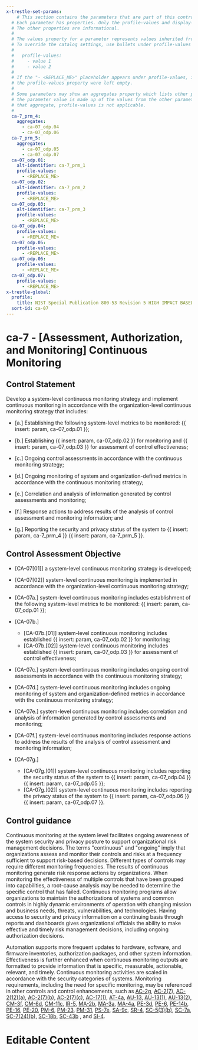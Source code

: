 ```yaml
---
x-trestle-set-params:
    # This section contains the parameters that are part of this control.
  # Each parameter has properties. Only the profile-values and display-name properties are editable.
  # The other properties are informational.
  #
  # The values property for a parameter represents values inherited from the OSCAL catalog.
  # To override the catalog settings, use bullets under profile-values as shown below:
  #
  #   profile-values:
  #     - value 1
  #     - value 2
  #
  # If the "- <REPLACE_ME>" placeholder appears under profile-values, it is the same as if
  # the profile-values property were left empty.
  #
  # Some parameters may show an aggregates property which lists other parameters. This means
  # the parameter value is made up of the values from the other parameters. For parameters
  # that aggregate, profile-values is not applicable.
  #
  ca-7_prm_4:
    aggregates:
      - ca-07_odp.04
      - ca-07_odp.06
  ca-7_prm_5:
    aggregates:
      - ca-07_odp.05
      - ca-07_odp.07
  ca-07_odp.01:
    alt-identifier: ca-7_prm_1
    profile-values:
      - <REPLACE_ME>
  ca-07_odp.02:
    alt-identifier: ca-7_prm_2
    profile-values:
      - <REPLACE_ME>
  ca-07_odp.03:
    alt-identifier: ca-7_prm_3
    profile-values:
      - <REPLACE_ME>
  ca-07_odp.04:
    profile-values:
      - <REPLACE_ME>
  ca-07_odp.05:
    profile-values:
      - <REPLACE_ME>
  ca-07_odp.06:
    profile-values:
      - <REPLACE_ME>
  ca-07_odp.07:
    profile-values:
      - <REPLACE_ME>
x-trestle-global:
  profile:
    title: NIST Special Publication 800-53 Revision 5 HIGH IMPACT BASELINE
  sort-id: ca-07
---
```


# ca-7 - \[Assessment, Authorization, and Monitoring\] Continuous Monitoring

## Control Statement

Develop a system-level continuous monitoring strategy and implement continuous monitoring in accordance with the organization-level continuous monitoring strategy that includes:

- \[a.\] Establishing the following system-level metrics to be monitored: {{ insert: param, ca-07_odp.01 }};

- \[b.\] Establishing {{ insert: param, ca-07_odp.02 }} for monitoring and {{ insert: param, ca-07_odp.03 }} for assessment of control effectiveness;

- \[c.\] Ongoing control assessments in accordance with the continuous monitoring strategy;

- \[d.\] Ongoing monitoring of system and organization-defined metrics in accordance with the continuous monitoring strategy;

- \[e.\] Correlation and analysis of information generated by control assessments and monitoring;

- \[f.\] Response actions to address results of the analysis of control assessment and monitoring information; and

- \[g.\] Reporting the security and privacy status of the system to {{ insert: param, ca-7_prm_4 }} {{ insert: param, ca-7_prm_5 }}.

## Control Assessment Objective

- \[CA-07[01]\] a system-level continuous monitoring strategy is developed;

- \[CA-07[02]\] system-level continuous monitoring is implemented in accordance with the organization-level continuous monitoring strategy;

- \[CA-07a.\] system-level continuous monitoring includes establishment of the following system-level metrics to be monitored: {{ insert: param, ca-07_odp.01 }};

- \[CA-07b.\]

  - \[CA-07b.[01]\] system-level continuous monitoring includes established {{ insert: param, ca-07_odp.02 }} for monitoring;
  - \[CA-07b.[02]\] system-level continuous monitoring includes established {{ insert: param, ca-07_odp.03 }} for assessment of control effectiveness;

- \[CA-07c.\] system-level continuous monitoring includes ongoing control assessments in accordance with the continuous monitoring strategy;

- \[CA-07d.\] system-level continuous monitoring includes ongoing monitoring of system and organization-defined metrics in accordance with the continuous monitoring strategy;

- \[CA-07e.\] system-level continuous monitoring includes correlation and analysis of information generated by control assessments and monitoring;

- \[CA-07f.\] system-level continuous monitoring includes response actions to address the results of the analysis of control assessment and monitoring information;

- \[CA-07g.\]

  - \[CA-07g.[01]\] system-level continuous monitoring includes reporting the security status of the system to {{ insert: param, ca-07_odp.04 }} {{ insert: param, ca-07_odp.05 }};
  - \[CA-07g.[02]\] system-level continuous monitoring includes reporting the privacy status of the system to {{ insert: param, ca-07_odp.06 }} {{ insert: param, ca-07_odp.07 }}.

## Control guidance

Continuous monitoring at the system level facilitates ongoing awareness of the system security and privacy posture to support organizational risk management decisions. The terms "continuous" and "ongoing" imply that organizations assess and monitor their controls and risks at a frequency sufficient to support risk-based decisions. Different types of controls may require different monitoring frequencies. The results of continuous monitoring generate risk response actions by organizations. When monitoring the effectiveness of multiple controls that have been grouped into capabilities, a root-cause analysis may be needed to determine the specific control that has failed. Continuous monitoring programs allow organizations to maintain the authorizations of systems and common controls in highly dynamic environments of operation with changing mission and business needs, threats, vulnerabilities, and technologies. Having access to security and privacy information on a continuing basis through reports and dashboards gives organizational officials the ability to make effective and timely risk management decisions, including ongoing authorization decisions.

Automation supports more frequent updates to hardware, software, and firmware inventories, authorization packages, and other system information. Effectiveness is further enhanced when continuous monitoring outputs are formatted to provide information that is specific, measurable, actionable, relevant, and timely. Continuous monitoring activities are scaled in accordance with the security categories of systems. Monitoring requirements, including the need for specific monitoring, may be referenced in other controls and control enhancements, such as [AC-2g](#ac-2_smt.g), [AC-2(7)](#ac-2.7), [AC-2(12)(a)](#ac-2.12_smt.a), [AC-2(7)(b)](#ac-2.7_smt.b), [AC-2(7)(c)](#ac-2.7_smt.c), [AC-17(1)](#ac-17.1), [AT-4a](#at-4_smt.a), [AU-13](#au-13), [AU-13(1)](#au-13.1), [AU-13(2)](#au-13.2), [CM-3f](#cm-3_smt.f), [CM-6d](#cm-6_smt.d), [CM-11c](#cm-11_smt.c), [IR-5](#ir-5), [MA-2b](#ma-2_smt.b), [MA-3a](#ma-3_smt.a), [MA-4a](#ma-4_smt.a), [PE-3d](#pe-3_smt.d), [PE-6](#pe-6), [PE-14b](#pe-14_smt.b), [PE-16](#pe-16), [PE-20](#pe-20), [PM-6](#pm-6), [PM-23](#pm-23), [PM-31](#pm-31), [PS-7e](#ps-7_smt.e), [SA-9c](#sa-9_smt.c), [SR-4](#sr-4), [SC-5(3)(b)](#sc-5.3_smt.b), [SC-7a](#sc-7_smt.a), [SC-7(24)(b)](#sc-7.24_smt.b), [SC-18b](#sc-18_smt.b), [SC-43b](#sc-43_smt.b) , and [SI-4](#si-4).

# Editable Content

<!-- Make additions and edits below -->
<!-- The above represents the contents of the control as received by the profile, prior to additions. -->
<!-- If the profile makes additions to the control, they will appear below. -->
<!-- The above markdown may not be edited but you may edit the content below, and/or introduce new additions to be made by the profile. -->
<!-- If there is a yaml header at the top, parameter values may be edited. Use --set-parameters to incorporate the changes during assembly. -->
<!-- The content here will then replace what is in the profile for this control, after running profile-assemble. -->
<!-- The current profile has no added parts for this control, but you may add new ones here. -->
<!-- Each addition must have a heading either of the form ## Control my_addition_name -->
<!-- or ## Part a. (where the a. refers to one of the control statement labels.) -->
<!-- "## Control" parts are new parts added after the statement part. -->
<!-- "## Part" parts are new parts added into the top-level statement part with that label. -->
<!-- Subparts may be added with nested hash levels of the form ### My Subpart Name -->
<!-- underneath the parent ## Control or ## Part being added -->
<!-- See https://ibm.github.io/compliance-trestle/tutorials/ssp_profile_catalog_authoring/ssp_profile_catalog_authoring for guidance. -->
